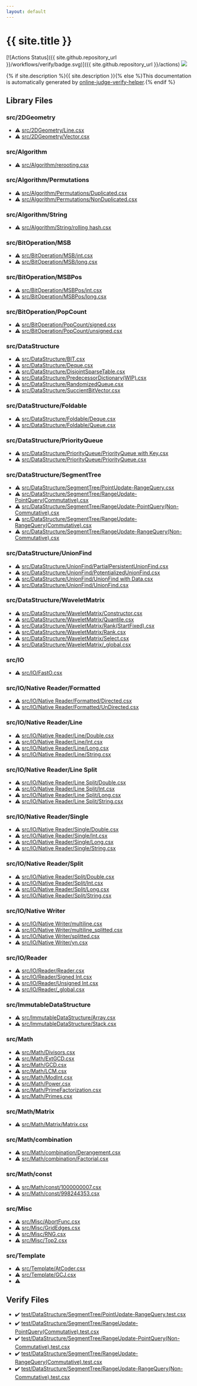 ```yaml
---
layout: default
---
```


<!-- mathjax config similar to math.stackexchange -->
<script type="text/javascript" async
  src="https://cdnjs.cloudflare.com/ajax/libs/mathjax/2.7.5/MathJax.js?config=TeX-MML-AM_CHTML">
</script>
<script type="text/x-mathjax-config">
  MathJax.Hub.Config({
    TeX: { equationNumbers: { autoNumber: "AMS" }},
    tex2jax: {
      inlineMath: [ ['$','$'] ],
      processEscapes: true
    },
    "HTML-CSS": { matchFontHeight: false },
    displayAlign: "left",
    displayIndent: "2em"
  });
</script>

<script type="text/javascript" src="https://cdnjs.cloudflare.com/ajax/libs/jquery/3.4.1/jquery.min.js"></script>
<script src="https://cdn.jsdelivr.net/npm/jquery-balloon-js@1.1.2/jquery.balloon.min.js" integrity="sha256-ZEYs9VrgAeNuPvs15E39OsyOJaIkXEEt10fzxJ20+2I=" crossorigin="anonymous"></script>
<script type="text/javascript" src="assets/js/copy-button.js"></script>
<link rel="stylesheet" href="assets/css/copy-button.css" />


# {{ site.title }}

[![Actions Status]({{ site.github.repository_url }}/workflows/verify/badge.svg)]({{ site.github.repository_url }}/actions)
<a href="{{ site.github.repository_url }}"><img src="https://img.shields.io/github/last-commit/{{ site.github.owner_name }}/{{ site.github.repository_name }}" /></a>

{% if site.description %}{{ site.description }}{% else %}This documentation is automatically generated by <a href="https://github.com/kmyk/online-judge-verify-helper">online-judge-verify-helper</a>.{% endif %}

## Library Files

<div id="e523881891a17947848207af929a3b93"></div>

### src/2DGeometry

* :warning: <a href="library/src/2DGeometry/Line.csx.html">src/2DGeometry/Line.csx</a>
* :warning: <a href="library/src/2DGeometry/Vector.csx.html">src/2DGeometry/Vector.csx</a>


<div id="621015de29695bb890bc7e9e3d5f11ad"></div>

### src/Algorithm

* :warning: <a href="library/src/Algorithm/rerooting.csx.html">src/Algorithm/rerooting.csx</a>


<div id="c0d46748ab0ef9ac3af45875ffca8d20"></div>

### src/Algorithm/Permutations

* :warning: <a href="library/src/Algorithm/Permutations/Duplicated.csx.html">src/Algorithm/Permutations/Duplicated.csx</a>
* :warning: <a href="library/src/Algorithm/Permutations/NonDuplicated.csx.html">src/Algorithm/Permutations/NonDuplicated.csx</a>


<div id="7ccf8682ed307a89626aa4ef01432802"></div>

### src/Algorithm/String

* :warning: <a href="library/src/Algorithm/String/rolling hash.csx.html">src/Algorithm/String/rolling hash.csx</a>


<div id="bcfb679fab19ceb551ca3074408517fb"></div>

### src/BitOperation/MSB

* :warning: <a href="library/src/BitOperation/MSB/int.csx.html">src/BitOperation/MSB/int.csx</a>
* :warning: <a href="library/src/BitOperation/MSB/long.csx.html">src/BitOperation/MSB/long.csx</a>


<div id="ba4980ba298973ff61237fcb5c0cc029"></div>

### src/BitOperation/MSBPos

* :warning: <a href="library/src/BitOperation/MSBPos/int.csx.html">src/BitOperation/MSBPos/int.csx</a>
* :warning: <a href="library/src/BitOperation/MSBPos/long.csx.html">src/BitOperation/MSBPos/long.csx</a>


<div id="011ba985c0c31f12dfd726bc211b0a12"></div>

### src/BitOperation/PopCount

* :warning: <a href="library/src/BitOperation/PopCount/signed.csx.html">src/BitOperation/PopCount/signed.csx</a>
* :warning: <a href="library/src/BitOperation/PopCount/unsigned.csx.html">src/BitOperation/PopCount/unsigned.csx</a>


<div id="e73c6b5872115ad0f2896f8e8476ef39"></div>

### src/DataStructure

* :warning: <a href="library/src/DataStructure/BIT.csx.html">src/DataStructure/BIT.csx</a>
* :warning: <a href="library/src/DataStructure/Deque.csx.html">src/DataStructure/Deque.csx</a>
* :warning: <a href="library/src/DataStructure/DisjointSparseTable.csx.html">src/DataStructure/DisjointSparseTable.csx</a>
* :warning: <a href="library/src/DataStructure/PredecessorDictionary(WIP).csx.html">src/DataStructure/PredecessorDictionary(WIP).csx</a>
* :warning: <a href="library/src/DataStructure/RandomizedQueue.csx.html">src/DataStructure/RandomizedQueue.csx</a>
* :warning: <a href="library/src/DataStructure/SuccientBitVector.csx.html">src/DataStructure/SuccientBitVector.csx</a>


<div id="8dd6b2455be32b8e4976b52f46dd6b9c"></div>

### src/DataStructure/Foldable

* :warning: <a href="library/src/DataStructure/Foldable/Deque.csx.html">src/DataStructure/Foldable/Deque.csx</a>
* :warning: <a href="library/src/DataStructure/Foldable/Queue.csx.html">src/DataStructure/Foldable/Queue.csx</a>


<div id="4bda892af511097f2ae4ab1d2c6f0901"></div>

### src/DataStructure/PriorityQueue

* :warning: <a href="library/src/DataStructure/PriorityQueue/PriorityQueue with Key.csx.html">src/DataStructure/PriorityQueue/PriorityQueue with Key.csx</a>
* :warning: <a href="library/src/DataStructure/PriorityQueue/PriorityQueue.csx.html">src/DataStructure/PriorityQueue/PriorityQueue.csx</a>


<div id="5953e6c7c1ed72d211284e9a01174d16"></div>

### src/DataStructure/SegmentTree

* :warning: <a href="library/src/DataStructure/SegmentTree/PointUpdate-RangeQuery.csx.html">src/DataStructure/SegmentTree/PointUpdate-RangeQuery.csx</a>
* :warning: <a href="library/src/DataStructure/SegmentTree/RangeUpdate-PointQuery(Commutative).csx.html">src/DataStructure/SegmentTree/RangeUpdate-PointQuery(Commutative).csx</a>
* :warning: <a href="library/src/DataStructure/SegmentTree/RangeUpdate-PointQuery(Non-Commutative).csx.html">src/DataStructure/SegmentTree/RangeUpdate-PointQuery(Non-Commutative).csx</a>
* :warning: <a href="library/src/DataStructure/SegmentTree/RangeUpdate-RangeQuery(Commutative).csx.html">src/DataStructure/SegmentTree/RangeUpdate-RangeQuery(Commutative).csx</a>
* :warning: <a href="library/src/DataStructure/SegmentTree/RangeUpdate-RangeQuery(Non-Commutative).csx.html">src/DataStructure/SegmentTree/RangeUpdate-RangeQuery(Non-Commutative).csx</a>


<div id="657c57e2fafbaee71dc36bfd3721bb15"></div>

### src/DataStructure/UnionFind

* :warning: <a href="library/src/DataStructure/UnionFind/PartialPersistentUnionFind.csx.html">src/DataStructure/UnionFind/PartialPersistentUnionFind.csx</a>
* :warning: <a href="library/src/DataStructure/UnionFind/PotentializedUnionFind.csx.html">src/DataStructure/UnionFind/PotentializedUnionFind.csx</a>
* :warning: <a href="library/src/DataStructure/UnionFind/UnionFind with Data.csx.html">src/DataStructure/UnionFind/UnionFind with Data.csx</a>
* :warning: <a href="library/src/DataStructure/UnionFind/UnionFind.csx.html">src/DataStructure/UnionFind/UnionFind.csx</a>


<div id="3d0ac36297e222061e32f0418ff902b1"></div>

### src/DataStructure/WaveletMatrix

* :warning: <a href="library/src/DataStructure/WaveletMatrix/Constructor.csx.html">src/DataStructure/WaveletMatrix/Constructor.csx</a>
* :warning: <a href="library/src/DataStructure/WaveletMatrix/Quantile.csx.html">src/DataStructure/WaveletMatrix/Quantile.csx</a>
* :warning: <a href="library/src/DataStructure/WaveletMatrix/Rank(StartFixed).csx.html">src/DataStructure/WaveletMatrix/Rank(StartFixed).csx</a>
* :warning: <a href="library/src/DataStructure/WaveletMatrix/Rank.csx.html">src/DataStructure/WaveletMatrix/Rank.csx</a>
* :warning: <a href="library/src/DataStructure/WaveletMatrix/Select.csx.html">src/DataStructure/WaveletMatrix/Select.csx</a>
* :warning: <a href="library/src/DataStructure/WaveletMatrix/_global.csx.html">src/DataStructure/WaveletMatrix/_global.csx</a>


<div id="27e6c46c78117280b46ac431fda07cc9"></div>

### src/IO

* :warning: <a href="library/src/IO/FastO.csx.html">src/IO/FastO.csx</a>


<div id="401077d8d5439a9e266e2d538b758d58"></div>

### src/IO/Native Reader/Formatted

* :warning: <a href="library/src/IO/Native Reader/Formatted/Directed.csx.html">src/IO/Native Reader/Formatted/Directed.csx</a>
* :warning: <a href="library/src/IO/Native Reader/Formatted/UnDirected.csx.html">src/IO/Native Reader/Formatted/UnDirected.csx</a>


<div id="d28549bdbabcffc69676f26b210c99e4"></div>

### src/IO/Native Reader/Line

* :warning: <a href="library/src/IO/Native Reader/Line/Double.csx.html">src/IO/Native Reader/Line/Double.csx</a>
* :warning: <a href="library/src/IO/Native Reader/Line/Int.csx.html">src/IO/Native Reader/Line/Int.csx</a>
* :warning: <a href="library/src/IO/Native Reader/Line/Long.csx.html">src/IO/Native Reader/Line/Long.csx</a>
* :warning: <a href="library/src/IO/Native Reader/Line/String.csx.html">src/IO/Native Reader/Line/String.csx</a>


<div id="f959fa6efd0dc7a30eb7802d3734562d"></div>

### src/IO/Native Reader/Line Split

* :warning: <a href="library/src/IO/Native Reader/Line Split/Double.csx.html">src/IO/Native Reader/Line Split/Double.csx</a>
* :warning: <a href="library/src/IO/Native Reader/Line Split/Int.csx.html">src/IO/Native Reader/Line Split/Int.csx</a>
* :warning: <a href="library/src/IO/Native Reader/Line Split/Long.csx.html">src/IO/Native Reader/Line Split/Long.csx</a>
* :warning: <a href="library/src/IO/Native Reader/Line Split/String.csx.html">src/IO/Native Reader/Line Split/String.csx</a>


<div id="f95e7af83deaf3c888c4ea89028b8886"></div>

### src/IO/Native Reader/Single

* :warning: <a href="library/src/IO/Native Reader/Single/Double.csx.html">src/IO/Native Reader/Single/Double.csx</a>
* :warning: <a href="library/src/IO/Native Reader/Single/Int.csx.html">src/IO/Native Reader/Single/Int.csx</a>
* :warning: <a href="library/src/IO/Native Reader/Single/Long.csx.html">src/IO/Native Reader/Single/Long.csx</a>
* :warning: <a href="library/src/IO/Native Reader/Single/String.csx.html">src/IO/Native Reader/Single/String.csx</a>


<div id="4bdaf9ad503b0bb5a8dd80f65fbf9bd6"></div>

### src/IO/Native Reader/Split

* :warning: <a href="library/src/IO/Native Reader/Split/Double.csx.html">src/IO/Native Reader/Split/Double.csx</a>
* :warning: <a href="library/src/IO/Native Reader/Split/Int.csx.html">src/IO/Native Reader/Split/Int.csx</a>
* :warning: <a href="library/src/IO/Native Reader/Split/Long.csx.html">src/IO/Native Reader/Split/Long.csx</a>
* :warning: <a href="library/src/IO/Native Reader/Split/String.csx.html">src/IO/Native Reader/Split/String.csx</a>


<div id="581f59e7f341bcb859155b3903145b71"></div>

### src/IO/Native Writer

* :warning: <a href="library/src/IO/Native Writer/multiline.csx.html">src/IO/Native Writer/multiline.csx</a>
* :warning: <a href="library/src/IO/Native Writer/multiline_splitted.csx.html">src/IO/Native Writer/multiline_splitted.csx</a>
* :warning: <a href="library/src/IO/Native Writer/splitted.csx.html">src/IO/Native Writer/splitted.csx</a>
* :warning: <a href="library/src/IO/Native Writer/yn.csx.html">src/IO/Native Writer/yn.csx</a>


<div id="085db4af1aa8f80c6806e43b548f59da"></div>

### src/IO/Reader

* :warning: <a href="library/src/IO/Reader/Reader.csx.html">src/IO/Reader/Reader.csx</a>
* :warning: <a href="library/src/IO/Reader/Signed Int.csx.html">src/IO/Reader/Signed Int.csx</a>
* :warning: <a href="library/src/IO/Reader/Unsigned Int.csx.html">src/IO/Reader/Unsigned Int.csx</a>
* :warning: <a href="library/src/IO/Reader/_global.csx.html">src/IO/Reader/_global.csx</a>


<div id="365a8aa61600deac547fb3d08f779047"></div>

### src/ImmutableDataStructure

* :warning: <a href="library/src/ImmutableDataStructure/Array.csx.html">src/ImmutableDataStructure/Array.csx</a>
* :warning: <a href="library/src/ImmutableDataStructure/Stack.csx.html">src/ImmutableDataStructure/Stack.csx</a>


<div id="64f6d80a21cfb0c7e1026d02dde4f7fa"></div>

### src/Math

* :warning: <a href="library/src/Math/Divisors.csx.html">src/Math/Divisors.csx</a>
* :warning: <a href="library/src/Math/ExtGCD.csx.html">src/Math/ExtGCD.csx</a>
* :warning: <a href="library/src/Math/GCD.csx.html">src/Math/GCD.csx</a>
* :warning: <a href="library/src/Math/LCM.csx.html">src/Math/LCM.csx</a>
* :warning: <a href="library/src/Math/ModInt.csx.html">src/Math/ModInt.csx</a>
* :warning: <a href="library/src/Math/Power.csx.html">src/Math/Power.csx</a>
* :warning: <a href="library/src/Math/PrimeFactorization.csx.html">src/Math/PrimeFactorization.csx</a>
* :warning: <a href="library/src/Math/Primes.csx.html">src/Math/Primes.csx</a>


<div id="a1aded7effc2ce3a699b1e682c7f6648"></div>

### src/Math/Matrix

* :warning: <a href="library/src/Math/Matrix/Matrix.csx.html">src/Math/Matrix/Matrix.csx</a>


<div id="dbb73c94abaa26f5b39c3e5be6b041af"></div>

### src/Math/combination

* :warning: <a href="library/src/Math/combination/Derangement.csx.html">src/Math/combination/Derangement.csx</a>
* :warning: <a href="library/src/Math/combination/Factorial.csx.html">src/Math/combination/Factorial.csx</a>


<div id="c8cb08aad7fec377b22e9f67b528ce4c"></div>

### src/Math/const

* :warning: <a href="library/src/Math/const/1000000007.csx.html">src/Math/const/1000000007.csx</a>
* :warning: <a href="library/src/Math/const/998244353.csx.html">src/Math/const/998244353.csx</a>


<div id="eec951bcc9ce32cbbb047da637079723"></div>

### src/Misc

* :warning: <a href="library/src/Misc/AbortFunc.csx.html">src/Misc/AbortFunc.csx</a>
* :warning: <a href="library/src/Misc/GridEdges.csx.html">src/Misc/GridEdges.csx</a>
* :warning: <a href="library/src/Misc/RNG.csx.html">src/Misc/RNG.csx</a>
* :warning: <a href="library/src/Misc/Top2.csx.html">src/Misc/Top2.csx</a>


<div id="add21aec1c89793e304f7f7664d07d38"></div>

### src/Template

* :warning: <a href="library/src/Template/AtCoder.csx.html">src/Template/AtCoder.csx</a>
* :warning: <a href="library/src/Template/GCJ.csx.html">src/Template/GCJ.csx</a>
* :warning: <a href="library/src/Template/Library.csx.html"></a>


## Verify Files

* :heavy_check_mark: <a href="verify/test/DataStructure/SegmentTree/PointUpdate-RangeQuery.test.csx.html">test/DataStructure/SegmentTree/PointUpdate-RangeQuery.test.csx</a>
* :heavy_check_mark: <a href="verify/test/DataStructure/SegmentTree/RangeUpdate-PointQuery(Commutative).test.csx.html">test/DataStructure/SegmentTree/RangeUpdate-PointQuery(Commutative).test.csx</a>
* :heavy_check_mark: <a href="verify/test/DataStructure/SegmentTree/RangeUpdate-PointQuery(Non-Commutative).test.csx.html">test/DataStructure/SegmentTree/RangeUpdate-PointQuery(Non-Commutative).test.csx</a>
* :heavy_check_mark: <a href="verify/test/DataStructure/SegmentTree/RangeUpdate-RangeQuery(Commutative).test.csx.html">test/DataStructure/SegmentTree/RangeUpdate-RangeQuery(Commutative).test.csx</a>
* :heavy_check_mark: <a href="verify/test/DataStructure/SegmentTree/RangeUpdate-RangeQuery(Non-Commutative).test.csx.html">test/DataStructure/SegmentTree/RangeUpdate-RangeQuery(Non-Commutative).test.csx</a>


